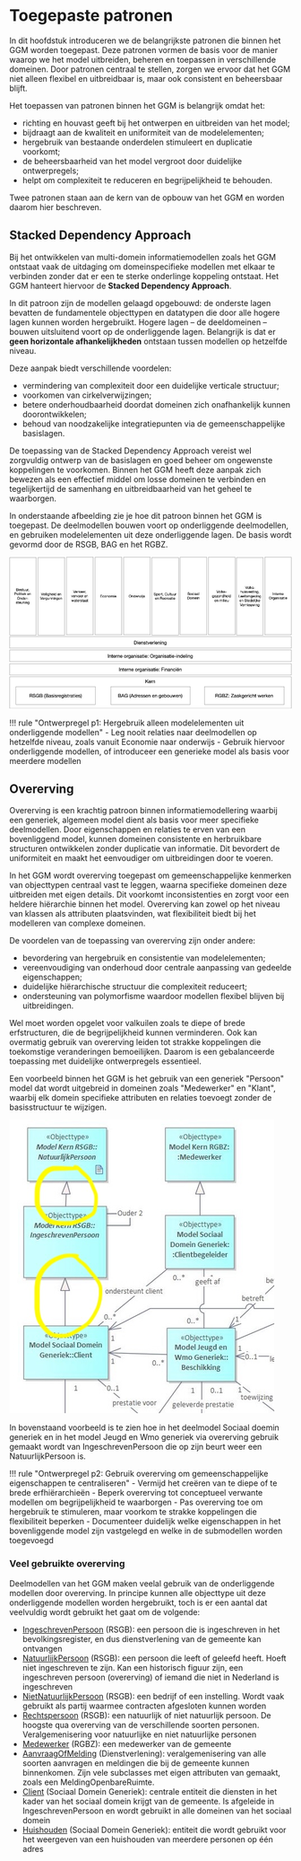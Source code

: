 # Toegepaste patronen

In dit hoofdstuk introduceren we de belangrijkste patronen die binnen het GGM worden toegepast. Deze patronen vormen de basis voor de manier waarop we het model uitbreiden, beheren en toepassen in verschillende domeinen. Door patronen centraal te stellen, zorgen we ervoor dat het GGM niet alleen flexibel en uitbreidbaar is, maar ook consistent en beheersbaar blijft.

Het toepassen van patronen binnen het GGM is belangrijk omdat het:

- richting en houvast geeft bij het ontwerpen en uitbreiden van het model;
- bijdraagt aan de kwaliteit en uniformiteit van de modelelementen;
- hergebruik van bestaande onderdelen stimuleert en duplicatie voorkomt;
- de beheersbaarheid van het model vergroot door duidelijke ontwerpregels;
- helpt om complexiteit te reduceren en begrijpelijkheid te behouden.

Twee patronen staan aan de kern van de opbouw van het GGM en worden daarom hier beschreven.

## Stacked Dependency Approach

Bij het ontwikkelen van multi-domein informatiemodellen zoals het GGM ontstaat vaak de uitdaging om domeinspecifieke modellen met elkaar te verbinden zonder dat er een te sterke onderlinge koppeling ontstaat. Het GGM hanteert hiervoor de **Stacked Dependency Approach**.

In dit patroon zijn de modellen gelaagd opgebouwd: de onderste lagen bevatten de fundamentele objecttypen en datatypen die door alle hogere lagen kunnen worden hergebruikt. Hogere lagen – de deeldomeinen – bouwen uitsluitend voort op de onderliggende lagen. Belangrijk is dat er **geen horizontale afhankelijkheden** ontstaan tussen modellen op hetzelfde niveau. 

Deze aanpak biedt verschillende voordelen:
- vermindering van complexiteit door een duidelijke verticale structuur;
- voorkomen van cirkelverwijzingen;
- betere onderhoudbaarheid doordat domeinen zich onafhankelijk kunnen doorontwikkelen;
- behoud van noodzakelijke integratiepunten via de gemeenschappelijke basislagen.

De toepassing van de Stacked Dependency Approach vereist wel zorgvuldig ontwerp van de basislagen en goed beheer om ongewenste koppelingen te voorkomen. Binnen het GGM heeft deze aanpak zich bewezen als een effectief middel om losse domeinen te verbinden en tegelijkertijd de samenhang en uitbreidbaarheid van het geheel te waarborgen.

In onderstaande afbeelding zie je hoe dit patroon binnen het GGM is toegepast. De deelmodellen bouwen voort op onderliggende deelmodellen, en gebruiken modelelementen uit deze onderliggende lagen. De basis wordt gevormd door de RSGB, BAG en het RGBZ.

![Toepassing Patroon Stacked dependency](../image/GelaagdheidDomeinen.jpg)

!!! rule "Ontwerpregel p1: Hergebruik alleen modelelementen uit onderliggende modellen"
    - Leg nooit relaties naar deelmodellen op hetzelfde niveau, zoals vanuit Economie naar onderwijs
    - Gebruik hiervoor onderliggende modellen, of introduceer een generieke model als basis voor meerdere modellen  

## Overerving

Overerving is een krachtig patroon binnen informatiemodellering waarbij een generiek, algemeen model dient als basis voor meer specifieke deelmodellen. Door eigenschappen en relaties te erven van een bovenliggend model, kunnen domeinen consistente en herbruikbare structuren ontwikkelen zonder duplicatie van informatie. Dit bevordert de uniformiteit en maakt het eenvoudiger om uitbreidingen door te voeren.

In het GGM wordt overerving toegepast om gemeenschappelijke kenmerken van objecttypen centraal vast te leggen, waarna specifieke domeinen deze uitbreiden met eigen details. Dit voorkomt inconsistenties en zorgt voor een heldere hiërarchie binnen het model. Overerving kan zowel op het niveau van klassen als attributen plaatsvinden, wat flexibiliteit biedt bij het modelleren van complexe domeinen.

De voordelen van de toepassing van overerving zijn onder andere:
- bevordering van hergebruik en consistentie van modelelementen;
- vereenvoudiging van onderhoud door centrale aanpassing van gedeelde eigenschappen;
- duidelijke hiërarchische structuur die complexiteit reduceert;
- ondersteuning van polymorfisme waardoor modellen flexibel blijven bij uitbreidingen.

Wel moet worden opgelet voor valkuilen zoals te diepe of brede erfstructuren, die de begrijpelijkheid kunnen verminderen. Ook kan overmatig gebruik van overerving leiden tot strakke koppelingen die toekomstige veranderingen bemoeilijken. Daarom is een gebalanceerde toepassing met duidelijke ontwerpregels essentieel.

Een voorbeeld binnen het GGM is het gebruik van een generiek "Persoon" model dat wordt uitgebreid in domeinen zoals "Medewerker" en "Klant", waarbij elk domein specifieke attributen en relaties toevoegt zonder de basisstructuur te wijzigen.

![Voorbeeld Overerving](../image/OverervingVoorbeeld.jpeg)

In bovenstaand voorbeeld is te zien hoe in het deelmodel Sociaal doemin generiek en in het model Jeugd en Wmo generiek via overerving gebruik gemaakt wordt van IngeschrevenPersoon die op zijn beurt weer een NatuurlijkPersoon is.  

!!! rule "Ontwerpregel p2: Gebruik overerving om gemeenschappelijke eigenschappen te centraliseren"
    - Vermijd het creëren van te diepe of te brede erfhiërarchieën
    - Beperk overerving tot conceptueel verwante modellen om begrijpelijkheid te waarborgen
    - Pas overerving toe om hergebruik te stimuleren, maar voorkom te strakke koppelingen die flexibiliteit beperken
    - Documenteer duidelijk welke eigenschappen in het bovenliggende model zijn vastgelegd en welke in de submodellen worden toegevoegd

### Veel gebruikte overerving

Deelmodellen van het GGM maken veelal gebruik van de onderliggende modellen door overerving. In principe kunnen alle objecttype uit deze onderliggende modellen worden hergebruikt, toch is er een aantal dat veelvuldig wordt gebruikt het gaat om de volgende:

- [IngeschrevenPersoon](../../definities/definitie_Model%20Kern%20RSGB/#ingeschrevenpersoon) (RSGB): een persoon die is ingeschreven in het bevolkingsregister, en dus dienstverlening van de gemeente kan ontvangen
- [NatuurlijkPersoon](../../definities/definitie_Model%20Kern%20RSGB/#natuurlijkpersoon) (RSGB): een persoon die leeft of geleefd heeft. Hoeft niet ingeschreven te zijn. Kan een historisch figuur zijn, een ingeschreven persoon (overerving) of iemand die niet in Nederland is ingeschreven
- [NietNatuurlijkPersoon](../../definities/definitie_Model%20Kern%20RSGB/#nietnatuurlijkpersoon) (RSGB): een bedrijf of een instelling. Wordt vaak gebruikt als partij waarmee contracten afgesloten kunnen worden
- [Rechtspersoon](../../definities/definitie_Model%20Kern%20RSGB/#rechtspersoon) (RSGB): een natuurlijk of niet natuurlijk persoon. De hoogste qua overerving van de verschillende soorten personen. Veralgemenisering voor natuurlijke en niet natuurlijke personen
- [Medewerker](../../definities/definitie_Model%20Kern%20RGBZ/#medewerker) (RGBZ): een medewerker van de gemeente
- [AanvraagOfMelding](../../definities/definitie_Model%20Dienstverlening/#aanvraagofmelding) (Dienstverlening): veralgemenisering van alle soorten aanvragen en meldingen die bij de gemeente kunnen binnenkomen. Zijn vele subclasses met eigen attributen van gemaakt, zoals een MeldingOpenbareRuimte.
- [Client](../../definities/definitie_Model%20Sociaal%20Domein%20Generiek/#client) (Sociaal Domein Generiek): centrale entiteit die diensten in het kader van het sociaal domein krijgt van de gemeente. Is afgeleide in IngeschrevenPersoon en wordt gebruikt in alle domeinen van het sociaal domein
- [Huishouden](../../definities/definitie_Model%20Sociaal%20Domein%20Generiek/#huishouden) (Sociaal Domein Generiek): entiteit die wordt gebruikt voor het weergeven van een huishouden van meerdere personen op één adres
